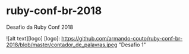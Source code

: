 # ruby-conf-br-2018
Desafio da Ruby Conf 2018

![alt text][logo]
[logo]: https://github.com/armando-couto/ruby-conf-br-2018/blob/master/contador_de_palavras.jpeg "Desafio 1"
